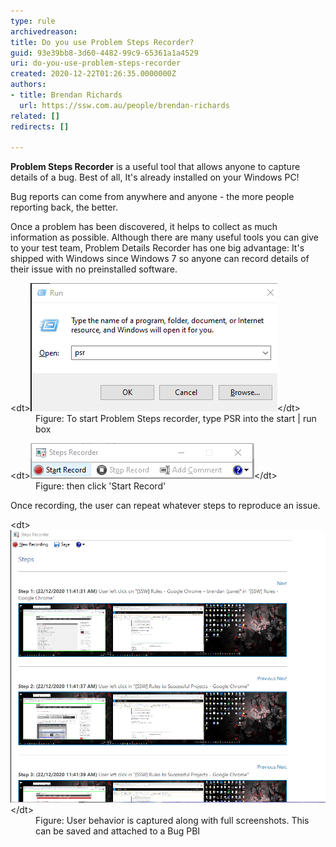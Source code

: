 ```yaml
---
type: rule
archivedreason: 
title: Do you use Problem Steps Recorder?
guid: 93e39bb8-3d60-4482-99c9-65361a1a4529
uri: do-you-use-problem-steps-recorder
created: 2020-12-22T01:26:35.0000000Z
authors:
- title: Brendan Richards
  url: https://ssw.com.au/people/brendan-richards
related: []
redirects: []

---
```


**Problem Steps Recorder** is a useful tool that allows anyone to capture details of a bug. Best of all, It's already installed on your Windows PC!

<!--endintro-->

Bug reports can come from anywhere and anyone - the more people reporting back, the better.

Once a problem has been discovered, it helps to collect as much information as possible. Although there are many useful tools you can give to your test team, Problem Details Recorder has one big advantage: It's shipped with Windows since Windows 7 so anyone can record details of their issue with no preinstalled software.
<dl class="image">&lt;dt&gt;<img src="psr1.png" alt="psr1.png">&lt;/dt&gt;<dd>Figure: To start Problem Steps recorder, type PSR into the start | run box </dd></dl><dl class="image">&lt;dt&gt;<img src="psr2.png" alt="psr2.png">&lt;/dt&gt;<dd>Figure: then click 'Start Record'</dd></dl>
Once recording, the user can repeat whatever steps to reproduce an issue.
<dl class="image">&lt;dt&gt;<img src="psr3.png" alt="psr3.png" style="width:750px;">&lt;/dt&gt;<dd>Figure: User behavior is captured along with full screenshots. This can be saved and attached to a Bug PBI<span style="color:#444444;"></span></dd></dl>
